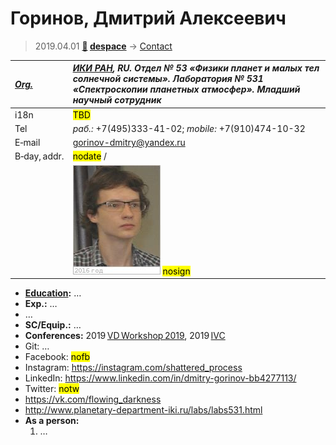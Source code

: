 # Горинов, Дмитрий Алексеевич
> 2019.04.01 **[🚀](../index/index.md) [despace](index.md)** → [Contact](contact.md)

|*[Org.](contact.md)*|*[ИКИ РАН](zz_iki_ras.md), RU. Отдел № 53 «Физики планет и малых тел солнечной системы». Лаборатория № 531 «Спектроскопии планетных атмосфер». Младший научный сотрудник*|
|:--|:--|
|i18n| <mark>TBD</mark> |
|Tel|*раб.:* +7(495)333-41-02; *mobile:* +7(910)474-10-32 |
|E‑mail| <gorinov-dmitry@yandex.ru> |
|B‑day, addr.| <mark>nodate</mark> / |
|| ![](f/contact/g/gorinov1_photo.jpg) <mark>nosign</mark> |

   - **[Education](edu.md):** …
   - **Exp.:** …
   - …
   - **SC/Equip.:** …
   - **Conferences:** 2019 [VD Workshop 2019](vdws2019.md), 2019 [IVC](ivc_2019.md)
   - Git: …
   - Facebook: <mark>nofb</mark>
   - Instagram: <https://instagram.com/shattered_process>
   - LinkedIn: <https://www.linkedin.com/in/dmitry-gorinov-bb4277113/>
   - Twitter: <mark>notw</mark>
   - <https://vk.com/flowing_darkness>
   - <http://www.planetary-department-iki.ru/labs/labs531.html>
   - **As a person:**
      1. …
